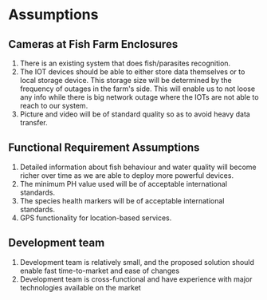 # Assumptions

## Cameras at Fish Farm Enclosures

1. There is an existing system that does fish/parasites recognition.
2. The IOT devices should be able to either store data themselves or to local storage device. This storage size will be determined by the frequency of outages in the farm's side. This will enable us to not loose any info while there is big network outage where the IOTs are not able to reach to our system.
3. Picture and video will be of standard quality so as to avoid heavy data transfer.

## Functional Requirement Assumptions
1. Detailed information about fish behaviour and water quality will become richer over time as we are able to deploy more powerful devices.
2. The minimum PH value used will be of acceptable international standards.
3. The species health markers will be of acceptable international standards.
4. GPS functionality for location-based services.



## Development team

1. Development team is relatively small, and the proposed solution should enable fast time-to-market and ease of changes
2. Development team is cross-functional and have experience with major technologies available on the market

